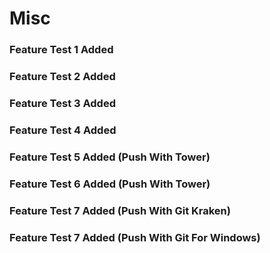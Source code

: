 # Misc

### Feature Test 1 Added
### Feature Test 2 Added
### Feature Test 3 Added
### Feature Test 4 Added
### Feature Test 5 Added (Push With Tower)
### Feature Test 6 Added (Push With Tower)
### Feature Test 7 Added (Push With Git Kraken)
### Feature Test 7 Added (Push With Git For Windows)